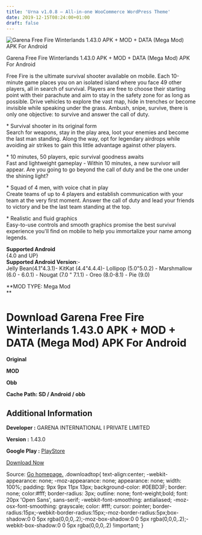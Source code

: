 ```yaml
---
title: 'Urna v1.0.8 – All-in-one WooCommerce WordPress Theme'
date: 2019-12-15T08:24:00+01:00
draft: false
---
```


![Garena Free Fire Winterlands 1.43.0 APK + MOD + DATA (Mega Mod) APK For Android](https://apkhome.net/wp-content/themes/APK-Home-Latest-123/images/noapk.png "Garena Free Fire Winterlands 1.43.0 APK + MOD + DATA (Mega Mod) APK For Android")

  

Garena Free Fire Winterlands 1.43.0 APK + MOD + DATA (Mega Mod) APK For Android

Free Fire is the ultimate survival shooter available on mobile. Each 10-minute game places you on an isolated island where you face 49 other players, all in search of survival. Players are free to choose their starting point with their parachute and aim to stay in the safety zone for as long as possible. Drive vehicles to explore the vast map, hide in trenches or become invisible while speaking under the grass. Ambush, snipe, survive, there is only one objective: to survive and answer the call of duty.

\* Survival shooter in its original form  
Search for weapons, stay in the play area, loot your enemies and become the last man standing. Along the way, opt for legendary airdrops while avoiding air strikes to gain this little advantage against other players.

\* 10 minutes, 50 players, epic survival goodness awaits  
Fast and lightweight gameplay - Within 10 minutes, a new survivor will appear. Are you going to go beyond the call of duty and be the one under the shining light?

\* Squad of 4 men, with voice chat in play  
Create teams of up to 4 players and establish communication with your team at the very first moment. Answer the call of duty and lead your friends to victory and be the last team standing at the top.

\* Realistic and fluid graphics  
Easy-to-use controls and smooth graphics promise the best survival experience you'll find on mobile to help you immortalize your name among legends.

**Supported Android**  
{4.0 and UP}  
**Supported Android Version**:-  
Jelly Bean(4.1"4.3.1)- KitKat (4.4"4.4.4)- Lollipop (5.0"5.0.2) - Marshmallow (6.0 - 6.0.1) - Nougat (7.0 " 7.1.1) - Oreo (8.0-8.1) - Pie (9.0)

**MOD TYPE: Mega Mod  
**

Download Garena Free Fire Winterlands 1.43.0 APK + MOD + DATA (Mega Mod) APK For Android
========================================================================================

**Original**

**MOD**

**Obb**

**Cache Path: SD / Android / obb**

Additional Information
----------------------

**Developer :** GARENA INTERNATIONAL I PRIVATE LIMITED

**Version :** 1.43.0

**Google Play :** [PlayStore](https://play.google.com/store/apps/details?id=com.dts.freefireth)

  

[Download Now](https://store4app.co/post/garena-free-fire-winterlands-1-43-0-apk-mod-data-mega-mod-apk-for-android_1576394450)

  
Source: [Go homepage.](https://store4app.co/post/garena-free-fire-winterlands-1-43-0-apk-mod-data-mega-mod-apk-for-android_1576394450) .downloadtop{ text-align:center; -webkit-appearance: none; -moz-appearance: none; appearance: none; width: 100%; padding: 9px 9px 11px 13px; background-color: #0EBD3F; border: none; color:#fff; border-radius: 3px; outline: none; font-weight;bold; font: 20px 'Open Sans', sans-serif; -webkit-font-smoothing: antialiased; -moz-osx-font-smoothing: grayscale; color: #fff; cursor: pointer; border-radius:15px;-webkit-border-radius:15px;-moz-border-radius:5px;box-shadow:0 0 5px rgba(0,0,0,.2);-moz-box-shadow:0 0 5px rgba(0,0,0,.2);-webkit-box-shadow:0 0 5px rgba(0,0,0,.2) !important; }